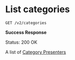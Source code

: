 # List categories

    GET /v2/categories

**Success Response**

Status: 200 OK

A list of [Category Presenters](presenters/category.md#categorypresenter)
